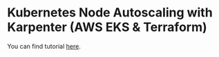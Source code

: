 # Kubernetes Node Autoscaling with Karpenter (AWS EKS & Terraform)

You can find tutorial [here](https://antonputra.com/amazon/kubernetes-node-autoscaling-with-karpenter/).
